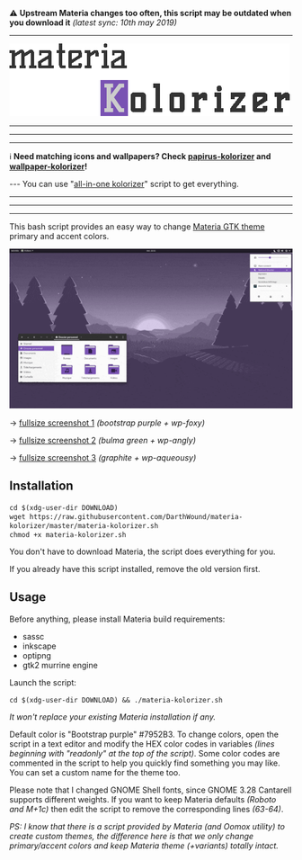 :warning: **Upstream Materia changes too often, this script may be outdated when you download it** _(latest sync: 10th may 2019)_

---

![title](materiaK-title.gif)

---
---
---

:information_source: **Need matching icons and wallpapers?
Check [papirus-kolorizer](https://github.com/DarthWound/papirus-kolorizer) and [wallpaper-kolorizer](https://github.com/DarthWound/wallpaper-kolorizer)!**

--- You can use "[all-in-one kolorizer](https://gist.github.com/DarthWound/01697d659b9f17dd4159b68b13745dfa)" script to get everything.

---
---
---

This bash script provides an easy way to change [Materia GTK theme](https://github.com/nana-4/materia-theme) primary and accent colors.

![showcase](kolorizerSW.gif)

-> [fullsize screenshot 1](kolorizerSC.png?raw=true) *(bootstrap purple + wp-foxy)*

-> [fullsize screenshot 2](kolorizerSK.png?raw=true) *(bulma green + wp-angly)*

-> [fullsize screenshot 3](kolorizerSG.png?raw=true) *(graphite + wp-aqueousy)*

## Installation

```
cd $(xdg-user-dir DOWNLOAD)
wget https://raw.githubusercontent.com/DarthWound/materia-kolorizer/master/materia-kolorizer.sh
chmod +x materia-kolorizer.sh
```

You don't have to download Materia, the script does everything for you.

If you already have this script installed, remove the old version first.

## Usage

Before anything, please install Materia build requirements:
- sassc
- inkscape
- optipng
- gtk2 murrine engine

Launch the script:

```
cd $(xdg-user-dir DOWNLOAD) && ./materia-kolorizer.sh
```

*It won't replace your existing Materia installation if any.*

Default color is "Bootstrap purple" #7952B3. To change colors, open the script in a text editor and modify the HEX color codes in variables *(lines beginning with "readonly" at the top of the script)*. Some color codes are commented in the script to help you quickly find something you may like. You can set a custom name for the theme too.

Please note that I changed GNOME Shell fonts, since GNOME 3.28 Cantarell supports different weights. If you want to keep Materia defaults *(Roboto and M+1c)* then edit the script to remove the corresponding lines *(63-64)*.

*PS: I know that there is a script provided by Materia (and Oomox utility) to create custom themes, the difference here is that we only change primary/accent colors and keep Materia theme (+variants) totally intact.*
